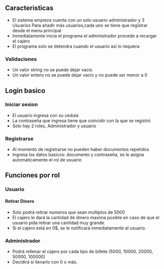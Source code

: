 ## Caracteristicas
- El sistema empieza cuenta con un solo usuario administrador y 3 Usuarios
Para añadir más usuarios,cada uno se tiene que registrar desde el menu principal
- Inmediatamente inicia el programa el administrador procede a recargar el cajero
- El programa solo se detendra cuando el usuario asi lo requiera

### Validaciones
- Un valor string no se puede dejar vacio
- Un valor entero no se puede dejar vacio y no puede ser menor a 0

## Login basico
### Iniciar sesion
- El usuario ingresa con su cedula
- La contraseña que ingresa tiene que coincidir con la que se registró
- Solo hay 2 roles, Administrador y usuario

### Registrarse
- Al momento de registrarse no pueden haber documentos repetidos
- Ingresa los datos basicos: documento y contraseña, se le asigna automaticamente el rol de usuario

## Funciones por rol
### Usuario
#### Retirar Dinero 
- Solo podrá retirar numeros que sean multiplos de 5000
- El cajero le dará la cantidad de dinero maxima posible en caso de que el usuario pida retirar una cantidad muy grande.
- Si el cajero está en 0$, se le notificará inmediatamente al usuario.

### Administrador
- Podrá rellenar el cajero por cada tipo de billete (5000, 10000, 20000, 50000, 100000)
- Decidirá si llenarlo con 0 o más.
